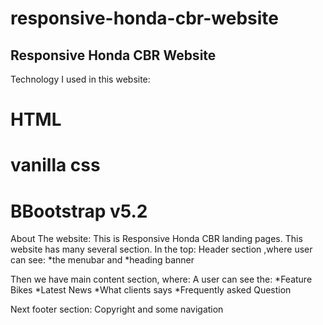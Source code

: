 # responsive-honda-cbr-website
## Responsive Honda CBR Website

Technology I used in this website:
# HTML
# vanilla css
# BBootstrap v5.2

About The website:
This is Responsive Honda CBR landing pages. This website has many several section.
In the top: Header section ,where user can see:
*the menubar and 
*heading banner

Then we have main content section, where: A user can see the:
*Feature Bikes
*Latest News
*What clients says
*Frequently asked Question

Next footer section:
Copyright and some navigation

